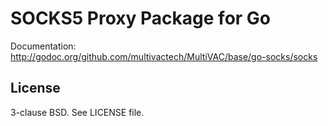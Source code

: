 SOCKS5 Proxy Package for Go
===========================

Documentation: <http://godoc.org/github.com/multivactech/MultiVAC/base/go-socks/socks>

License
-------

3-clause BSD. See LICENSE file.
